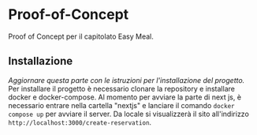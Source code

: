 # Proof-of-Concept
Proof of Concept per il capitolato Easy Meal.
## Installazione
*Aggiornare questa parte con le istruzioni per l'installazione del progetto.*
Per installare il progetto è necessario clonare la repository e installare docker e docker-compose.
Al momento per avviare la parte di next js, è necessario entrare nella cartella "nextjs" e lanciare il comando `docker compose up` per avviare il server.
Da locale si visualizzerà il sito all'indirizzo 
`http://localhost:3000/create-reservation`.